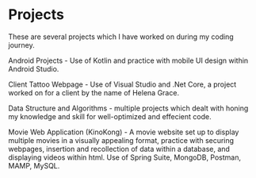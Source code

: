 # Projects
These are several projects which I have worked on during my coding journey. 

Android Projects - Use of Kotlin and practice with mobile UI design within Android Studio.

Client Tattoo Webpage - Use of Visual Studio and .Net Core, a project worked on for a client by the name of Helena Grace.

Data Structure and Algorithms - multiple projects which dealt with honing my knowledge and skill for well-optimized and effecient code. 

Movie Web Application (KinoKong) - A movie website set up to display multiple movies in a visually appealing format, practice with securing webpages, insertion and recollection of data within a database, and displaying videos within html. Use of Spring Suite, MongoDB, Postman, MAMP, MySQL.
